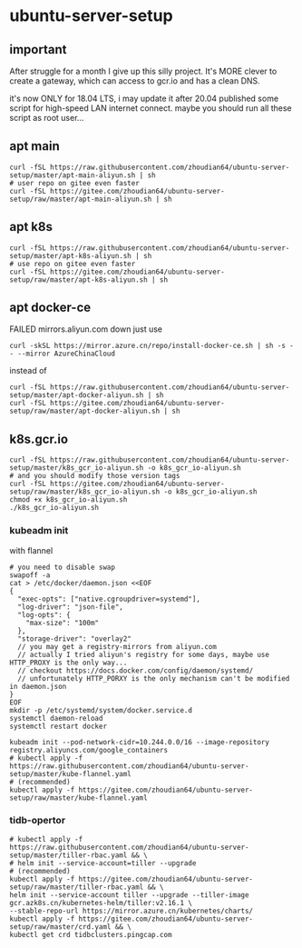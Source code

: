 # ubuntu-server-setup

## important
After struggle for a month I give up this silly project.
It's MORE clever to create a gateway, which can access to gcr.io and has a clean DNS.

it's now ONLY for 18.04 LTS, i may update it after 20.04 published
some script for high-speed LAN internet connect.
maybe you should run all these script as root user...

## apt main 
```shell
curl -fSL https://raw.githubusercontent.com/zhoudian64/ubuntu-server-setup/master/apt-main-aliyun.sh | sh
# user repo on gitee even faster
curl -fSL https://gitee.com/zhoudian64/ubuntu-server-setup/raw/master/apt-main-aliyun.sh | sh
```

## apt k8s
```shell
curl -fSL https://raw.githubusercontent.com/zhoudian64/ubuntu-server-setup/master/apt-k8s-aliyun.sh | sh
# use repo on gitee even faster
curl -fSL https://gitee.com/zhoudian64/ubuntu-server-setup/raw/master/apt-k8s-aliyun.sh | sh
```

## apt docker-ce
FAILED mirrors.aliyun.com down
just use
```shell
curl -skSL https://mirror.azure.cn/repo/install-docker-ce.sh | sh -s -- --mirror AzureChinaCloud
```
instead of 
```shell
curl -fSL https://raw.githubusercontent.com/zhoudian64/ubuntu-server-setup/master/apt-docker-aliyun.sh | sh
curl -fSL https://gitee.com/zhoudian64/ubuntu-server-setup/raw/master/apt-docker-aliyun.sh | sh
```

## k8s.gcr.io
```shell
curl -fSL https://raw.githubusercontent.com/zhoudian64/ubuntu-server-setup/master/k8s_gcr_io-aliyun.sh -o k8s_gcr_io-aliyun.sh
# and you should modify those version tags
curl -fSL https://gitee.com/zhoudian64/ubuntu-server-setup/raw/master/k8s_gcr_io-aliyun.sh -o k8s_gcr_io-aliyun.sh
chmod +x k8s_gcr_io-aliyun.sh
./k8s_gcr_io-aliyun.sh
```
### kubeadm init
with flannel
```shell
# you need to disable swap
swapoff -a
cat > /etc/docker/daemon.json <<EOF
{
  "exec-opts": ["native.cgroupdriver=systemd"],
  "log-driver": "json-file",
  "log-opts": {
    "max-size": "100m"
  },
  "storage-driver": "overlay2"
  // you may get a registry-mirrors from aliyun.com
  // actually I tried aliyun's registry for some days, maybe use HTTP_PROXY is the only way...
  // checkout https://docs.docker.com/config/daemon/systemd/
  // unfortunately HTTP_PORXY is the only mechanism can't be modified in daemon.json
}
EOF
mkdir -p /etc/systemd/system/docker.service.d
systemctl daemon-reload
systemctl restart docker

kubeadm init --pod-network-cidr=10.244.0.0/16 --image-repository registry.aliyuncs.com/google_containers
# kubectl apply -f https://raw.githubusercontent.com/zhoudian64/ubuntu-server-setup/master/kube-flannel.yaml
# (recommended)
kubectl apply -f https://gitee.com/zhoudian64/ubuntu-server-setup/raw/master/kube-flannel.yaml
```

### tidb-opertor
```shell
# kubectl apply -f https://raw.githubusercontent.com/zhoudian64/ubuntu-server-setup/master/tiller-rbac.yaml && \
# helm init --service-account=tiller --upgrade
# (recommended)
kubectl apply -f https://gitee.com/zhoudian64/ubuntu-server-setup/raw/master/tiller-rbac.yaml && \
helm init --service-account tiller --upgrade --tiller-image gcr.azk8s.cn/kubernetes-helm/tiller:v2.16.1 \
--stable-repo-url https://mirror.azure.cn/kubernetes/charts/
kubectl apply -f https://gitee.com/zhoudian64/ubuntu-server-setup/raw/master/crd.yaml && \
kubectl get crd tidbclusters.pingcap.com
```
